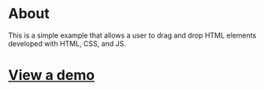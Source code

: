 # About
This is a simple example that allows a user to drag and drop HTML elements developed with HTML, CSS, and JS.

# [View a demo](https://ost-dragndrop.surge.sh/)
